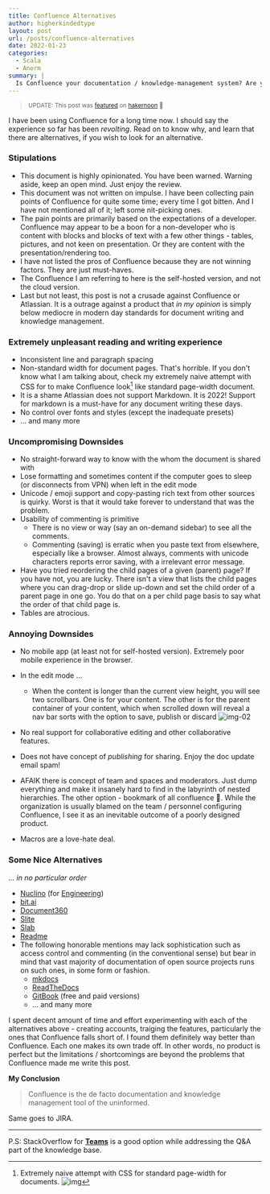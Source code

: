 ```yaml
---
title: Confluence Alternatives
author: higherkindedtype
layout: post
url: /posts/confluence-alternatives
date: 2022-01-23
categories:
  - Scala
  - Anorm
summary: |
  Is Confluence your documentation / knowledge-management system? Are you sick of its shortcomings? Poor and non-standard rendering. Lack of markdown support. Weird and inconsistent handling of unicode. Do you still think Confluence is a boon for document writing? Just be aware that there are better alternatives.
---
```


> <small>UPDATE: This post was [featured](https://hackernoon.com/confluence-is-for-the-uninformed-document-management-alternatives-to-confluence) on [hakernoon](https://www.hakernoon.com) 🎉</small>

I have been using Confluence for a long time now. I should say the experience so far has been _revolting_. Read on to know why, and learn that there are alternatives, if you wish to look for an alternative.

### Stipulations

- This document is highly opinionated. You have been warned. Warning aside, keep an open mind. Just enjoy the review.
- This document was not written on impulse. I have been collecting pain points of Confluence for quite some time; every time I got bitten. And I have not mentioned all of it; left some nit-picking ones.
- The pain points are primarily based on the expectations of a developer. Confluence may appear to be a boon for a non-developer who is content with blocks and blocks of text with a few other things - tables, pictures, and not keen on presentation. Or they are content with the presentation/rendering too.
- I have not listed the pros of Confluence because they are not winning factors. They are just must-haves.
- The Confluence I am referring to here is the self-hosted version, and not the cloud version.
- Last but not least, this post is not a crusade against Confluence or Atlassian. It is a outrage against a product that *in my opinion* is simply below mediocre in modern day standards for document writing and knowledge management.

### **Extremely unpleasant reading and writing experience**

- Inconsistent line and paragraph spacing
- Non-standard width for document pages. That's horrible. If you don't know what I am talking about, check my extremely naive attempt with CSS for to make Confluence look[^1] like standard page-width document.
- It is a shame Atlassian does not support Markdown. It is 2022! Support for markdown is a must-have for any document writing these days.
- No control over fonts and styles (except the inadequate presets)
- ... and many more

### **Uncompromising Downsides**

- No straight-forward way to know with the whom the document is shared with
- Lose formatting and sometimes content if the computer goes to sleep (or disconnects from VPN) when left in the edit mode
- Unicode / emoji support and copy-pasting rich text from other sources is quirky. Worst is that it would take forever to understand that was the problem.
- Usability of commenting is primitive
  - There is no view or way (say an on-demand sidebar) to see all the comments.
  - Commenting (saving) is erratic when you paste text from elsewhere, especially like a browser. Almost always, comments with unicode characters reports error saving, with a irrelevant error message.
- Have you tried reordering the child pages of a given (parent) page? If you have not, you are lucky. There isn't a view that lists the child pages where you can drag-drop or slide up-down and set the child order of a parent page in one go.  You do that on a per child page basis to say what the order of that child page is.
- Tables are atrocious.


### Annoying Downsides

- No mobile app (at least not for self-hosted version). Extremely poor mobile experience in the browser.
- In the edit mode ...
  - When the content is longer than the current view height, you will see two scrollbars. One is for your content. The other is for the parent container of your content, which when scrolled down will reveal a nav bar sorts with the option to save, publish or discard
    ![img-02](/images/2022/confluence/confluence-bottom-bar.png)

- No real support for collaborative editing and other collaborative features.
- Does not have concept of *publishing* for sharing. Enjoy the doc update email spam!
- AFAIK there is concept of team and spaces and moderators. Just dump everything and make it insanely hard to find in the labyrinth of nested hierarchies. The other option - bookmark of all confluence 🤣. While the organization is usually blamed on the team / personnel configuring Confluence, I see it as an inevitable outcome of a poorly designed product.
- Macros are a love-hate deal.

### **Some Nice Alternatives**

*... in no particular order*

- [Nuclino](https://www.nuclino.com/) (for [Engineering](https://www.nuclino.com/teams/engineering))
- [bit.ai](https://bit.ai/features)
- [Document360](https://document360.io/features-editors-writers/)
- [Slite](https://slite.com/)
- [Slab](https://slab.com/)
- [Readme](https://readme.com)
- The following honorable mentions may lack sophistication such as access control and  commenting (in the conventional sense) but bear in mind that vast majority of documentation of open source projects runs on such ones, in some form or fashion.
  - [mkdocs](https://mkdocs.org)
  - [ReadTheDocs](https://readthedocs.org)
  - [GitBook](https://www.gitbook.com) (free and paid versions)
  - ... and many more


I spent decent amount of time and effort experimenting with each of the alternatives above - creating accounts, traiging the features, particularly the ones that Confluence falls short of. I found them definitely way better than Confluence. Each one makes its own trade off. In other words, no product is perfect but the limitations / shortcomings are beyond the problems that Confluence made me write this post.

**My Conclusion**

> Confluence is the de facto documentation and knowledge management tool of the uninformed.

Same goes to JIRA.

***

P.S: StackOverflow for [**Teams**](https://stackoverflow.com/teams) is a good option while addressing the Q&A part of the knowledge base.


[^1]: Extremely naive attempt with CSS for standard page-width for documents. ![img](/images/2022/confluence/confluence-custom-css.png)
